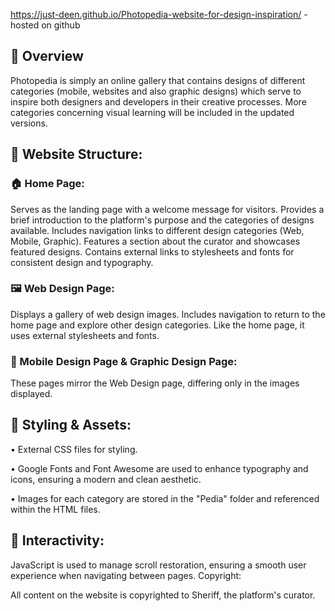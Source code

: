 https://just-deen.github.io/Photopedia-website-for-design-inspiration/ - hosted on github

## 💫 Overview 
Photopedia is simply an online gallery that contains designs of different categories (mobile, websites and also graphic designs) which serve to inspire both designers and developers in their creative processes. More categories concerning visual learning will be included in the updated versions.


## 📃 Website Structure:

### 🏠 Home Page:

Serves as the landing page with a welcome message for visitors.
Provides a brief introduction to the platform's purpose and the categories of designs available.
Includes navigation links to different design categories (Web, Mobile, Graphic).
Features a section about the curator and showcases featured designs.
Contains external links to stylesheets and fonts for consistent design and typography.


### 🖼 Web Design Page:

Displays a gallery of web design images.
Includes navigation to return to the home page and explore other design categories.
Like the home page, it uses external stylesheets and fonts.


### 🎨 Mobile Design Page & Graphic Design Page:

These pages mirror the Web Design page, differing only in the images displayed.


## 💼 Styling & Assets:

• External CSS files for styling.

• Google Fonts and Font Awesome are used to enhance typography and icons, ensuring a modern and clean aesthetic.

• Images for each category are stored in the "Pedia" folder and referenced within the HTML files.


## 💬 Interactivity:

JavaScript is used to manage scroll restoration, ensuring a smooth user experience when navigating between pages.
Copyright:

All content on the website is copyrighted to Sheriff, the platform's curator.
